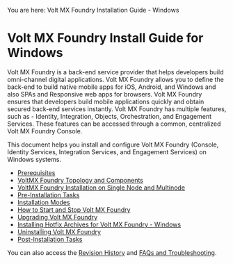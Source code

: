                           

You are here: Volt MX Foundry Installation Guide - Windows

Volt MX  Foundry Install Guide for Windows
========================================

Volt MX  Foundry is a back-end service provider that helps developers build omni-channel digital applications. Volt MX Foundry allows you to define the back-end to build native mobile apps for iOS, Android, and Windows and also SPAs and Responsive web apps for browsers. Volt MX Foundry ensures that developers build mobile applications quickly and obtain secured back-end services instantly. Volt MX Foundry has multiple features, such as - Identity, Integration, Objects, Orchestration, and Engagement Services. These features can be accessed through a common, centralized Volt MX Foundry Console.

This document helps you install and configure Volt MX Foundry (Console, Identity Services, Integration Services, and Engagement Services) on Windows systems.

*   [Prerequisites](Prerequisites.md)
*   [VoltMX Foundry Topology and Components](Foundry_Architecture_and_Components.md)
*   [VoltMX Foundry Installation on Single Node and Multinode](MF_Single-Node_Multinode.md)
*   [Pre-Installation Tasks](Pre-installation_Tasks.md)
*   [Installation Modes](Installing_Modes.md)
*   [How to Start and Stop Volt MX Foundry](Starting_VoltMX_Foundry_Console.md)
*   [Upgrading Volt MX Foundry](Upgrading_VoltMX_Foundry_Console_on_Windows.md)
*   [Installing Hotfix Archives for Volt MX Foundry - Windows](Patch_Installer_-_Windows.md)
*   [Uninstalling Volt MX Foundry](Uninstalling_VoltMX_Foundry.md)
*   [Post-Installation Tasks](Post-Installation_Tasks.md)

You can also access the [Revision History](voltmx_foundry_windows_install_guide.md) and [FAQs and Troubleshooting](Troubleshooting.md).
